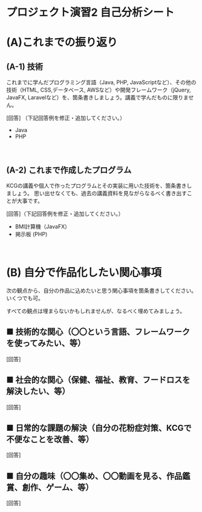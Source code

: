 # プロジェクト演習2 自己分析シート

# (A)これまでの振り返り
## (A-1) 技術

これまでに学んだプログラミング言語（Java, PHP, JavaScriptなど）、その他の技術（HTML, CSS,データベース, AWSなど）や開発フレームワーク（jQuery, JavaFX, Laravelなど）を、箇条書きしましょう。講義で学んだものに限りません。

[回答] （下記回答例を修正・追加してください。）

- Java
- PHP

　　　　　　　　
## (A-2) これまで作成したプログラム

KCGの講義や個人で作ったプログラムとその実装に用いた技術を、箇条書きしましょう。
思い出せなくても、過去の講義資料を見ながらなるべく書き出すことが大事です。

[回答]（下記回答例を修正・追加してください。）

- BMI計算機（JavaFX）
- 掲示板 (PHP)



 
# (B) 自分で作品化したい関心事項

次の観点から、自分の作品に込めたいと思う関心事項を箇条書きしてください。いくつでも可。

すべての観点は埋まらないかもしれませんが、なるべく埋めてみましょう。

## ■	技術的な関心（〇〇という言語、フレームワークを使ってみたい、等）

[回答]　


## ■	社会的な関心（保健、福祉、教育、フードロスを解決したい、等）

[回答]　


## ■	日常的な課題の解決（自分の花粉症対策、KCGで不便なことを改善、等）

[回答]　


## ■	自分の趣味（〇〇集め、〇〇動画を見る、作品鑑賞、創作、ゲーム、等）

[回答]　


